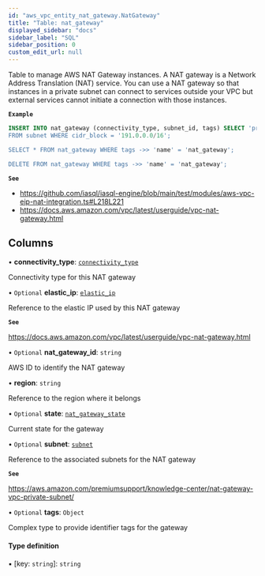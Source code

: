 ```yaml
---
id: "aws_vpc_entity_nat_gateway.NatGateway"
title: "Table: nat_gateway"
displayed_sidebar: "docs"
sidebar_label: "SQL"
sidebar_position: 0
custom_edit_url: null
---
```


Table to manage AWS NAT Gateway instances.
A NAT gateway is a Network Address Translation (NAT) service.
You can use a NAT gateway so that instances in a private subnet can connect to services
outside your VPC but external services cannot initiate a connection with those instances.

**`Example`**

```sql TheButton[Manage a NAT gateway]="Manage a NAT gateway"
INSERT INTO nat_gateway (connectivity_type, subnet_id, tags) SELECT 'private', id, '{"Name":"nat_gateway"}
FROM subnet WHERE cidr_block = '191.0.0.0/16';

SELECT * FROM nat_gateway WHERE tags ->> 'name' = 'nat_gateway';

DELETE FROM nat_gateway WHERE tags ->> 'name' = 'nat_gateway';
```

**`See`**

 - https://github.com/iasql/iasql-engine/blob/main/test/modules/aws-vpc-eip-nat-integration.ts#L218L221
 - https://docs.aws.amazon.com/vpc/latest/userguide/vpc-nat-gateway.html

## Columns

• **connectivity\_type**: [`connectivity_type`](../enums/aws_vpc_entity_nat_gateway.ConnectivityType.md)

Connectivity type for this NAT gateway

• `Optional` **elastic\_ip**: [`elastic_ip`](aws_vpc_entity_elastic_ip.ElasticIp.md)

Reference to the elastic IP used by this NAT gateway

**`See`**

https://docs.aws.amazon.com/vpc/latest/userguide/vpc-nat-gateway.html

• `Optional` **nat\_gateway\_id**: `string`

AWS ID to identify the NAT gateway

• **region**: `string`

Reference to the region where it belongs

• `Optional` **state**: [`nat_gateway_state`](../enums/aws_vpc_entity_nat_gateway.NatGatewayState.md)

Current state for the gateway

• `Optional` **subnet**: [`subnet`](aws_vpc_entity_subnet.Subnet.md)

Reference to the associated subnets for the NAT gateway

**`See`**

https://aws.amazon.com/premiumsupport/knowledge-center/nat-gateway-vpc-private-subnet/

• `Optional` **tags**: `Object`

Complex type to provide identifier tags for the gateway

#### Type definition

▪ [key: `string`]: `string`
